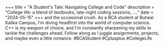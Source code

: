 +++
title = "A Student's Tale: Navigating College and Code"
description = "College life: a blend of textbooks, late-night coding sessions,          ...."
date = "2024-05-15"
+++
 and the occasional crush. As a BCA student at Butwal Kalika Campus, I'm diving headfirst into the world of computer science. C++ is my weapon of choice, and I'm constantly sharpening my skills to tackle the challenges ahead. Follow along as I juggle assignments, projects, and maybe even a little romance. #BCAStudent #Cplusplus #CollegeLife